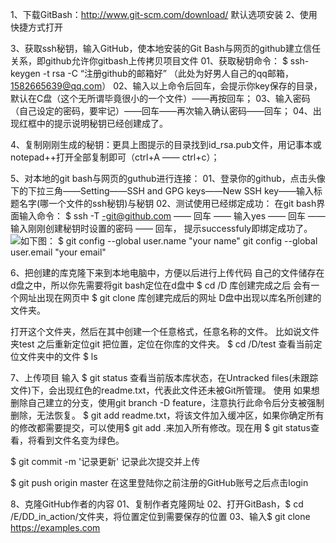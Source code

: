 
1、下载GitBash：http://www.git-scm.com/download/
默认选项安装
2、使用快捷方式打开

3、获取ssh秘钥，输入GitHub，使本地安装的Git Bash与网页的github建立信任关系，即github允许你gitbash上传拷贝项目文件
  01、获取秘钥命令：
$ ssh-keygen -t rsa -C “注册github的邮箱好” （此处为好男人自己的qq邮箱，1582665639@qq.com）
  02、输入以上命令后回车，会提示你key保存的目录，默认在C盘（这个无所谓毕竟很小的一个文件）——再按回车；
  03、输入密码（自己设定的密码，要牢记）——回车——再次输入确认密码——回车；
  04、出现红框中的提示说明秘钥已经创建成了。

4、复制刚刚生成的秘钥：更具上图提示的目录找到id_rsa.pub文件，用记事本或notepad++打开全部复制即可（ctrl+A —— ctrl+c）；

5、对本地的git bash与网页的guthub进行连接：
  01、登录你的github，点击头像下的下拉三角——Setting——SSH and GPG keys——New SSH key——输入标题名字(哪一个文件的ssh秘钥)与秘钥
  02、测试使用已经绑定成功：
      在git bash界面输入命令：
$ ssh -T -git@github.com 
       —— 回车 —— 输入yes —— 回车 —— 输入刚刚创建秘钥时设置的密码 —— 回车，
      提示successfuly即绑定成功了。
      ![如下图：](https://github.com/George-pig/DD_in_action/blob/master/2019070411152473.png)
$ git config --global user.name "your name"  git config --global user.email "your email"

6、把创建的库克隆下来到本地电脑中，方便以后进行上传代码
  自己的文件储存在d盘之中，所以你先需要将git bash定位在d盘中
$ cd /D
  库创建完成之后 会有一个网址出现在网页中
$ git clone 库创建完成后的网址
  D盘中出现以库名所创建的文件夹。
  
  打开这个文件夹，然后在其中创建一个任意格式，任意名称的文件。
  比如说文件夹test
  之后重新定位git 把位置，定位在你库的文件夹。
$ cd /D/test
  查看当前定位文件夹中的文件
$ ls
  
7、上传项目
  输入
$ git status
  查看当前版本库状态，在Untracked files(未跟踪文件)下，会出现红色的readme.txt，代表此文件还未被Git所管理。
使用
  如果想删除自己建立的分支，使用git branch -D feature，注意执行此命令后分支被强制删除，无法恢复。
$ git add readme.txt，将该文件加入缓冲区，如果你确定所有的修改都需要提交，可以使用$ git add .来加入所有修改。现在用
$ git status查看，将看到文件名变为绿色。

$ git commit -m '记录更新'
记录此次提交并上传

$ git push origin master
  在这里登陆你之前注册的GitHub账号之后点击login

8、克隆GitHub作者的内容
  01、复制作者克隆网址
  02、打开GitBash，$ cd /E/DD_in_action/文件夹，将位置定位到需要保存的位置
  03、输入$ git clone https://examples.com

